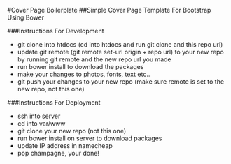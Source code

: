 #Cover Page Boilerplate
##Simple Cover Page Template For Bootstrap Using Bower

###Instructions For Development
* git clone into htdocs (cd into htdocs and run git clone and this repo url)
* update git remote (git remote set-url origin + repo url) to your new repo by running git remote and the new repo url you made
* run bower install to download the packages
* make your changes to photos, fonts, text etc..
* git push your changes to your new repo (make sure remote is set to the new repo, not this one)

###Instructions For Deployment
* ssh into server
* cd into var/www
* git clone your new repo (not this one)
* run bower install on server to download packages
* update IP address in namecheap
* pop champagne, your done! 
